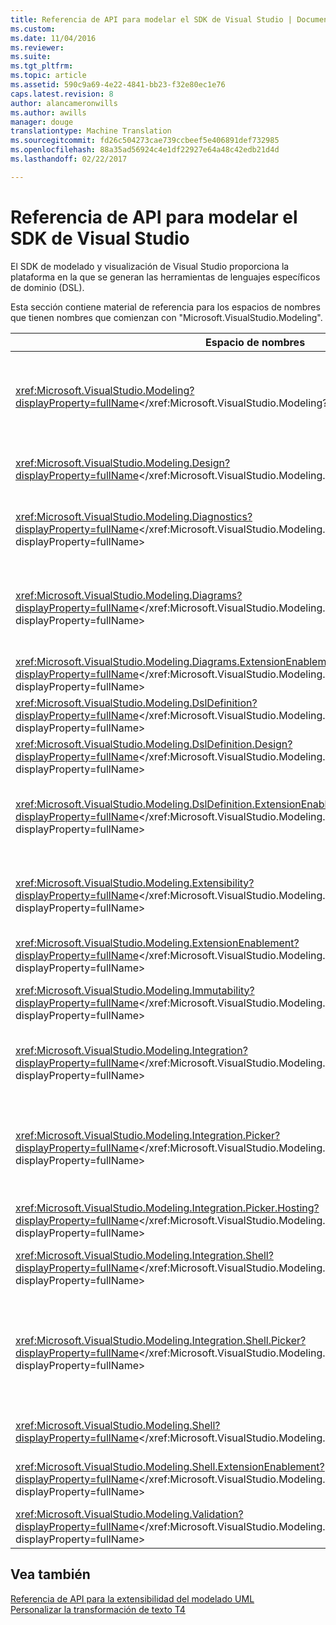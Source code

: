 ```yaml
---
title: Referencia de API para modelar el SDK de Visual Studio | Documentos de Microsoft
ms.custom: 
ms.date: 11/04/2016
ms.reviewer: 
ms.suite: 
ms.tgt_pltfrm: 
ms.topic: article
ms.assetid: 590c9a69-4e22-4841-bb23-f32e80ec1e76
caps.latest.revision: 8
author: alancameronwills
ms.author: awills
manager: douge
translationtype: Machine Translation
ms.sourcegitcommit: fd26c504273cae739ccbeef5e406891def732985
ms.openlocfilehash: 88a35ad56924c4e1df22927e64a48c42edb21d4d
ms.lasthandoff: 02/22/2017

---
```

# <a name="api-reference-for-modeling-sdk-for-visual-studio"></a>Referencia de API para modelar el SDK de Visual Studio
El SDK de modelado y visualización de Visual Studio proporciona la plataforma en la que se generan las herramientas de lenguajes específicos de dominio (DSL).  
  
 Esta sección contiene material de referencia para los espacios de nombres que tienen nombres que comienzan con "Microsoft.VisualStudio.Modeling".  
  
|Espacio de nombres|Contenido|  
|---------------|-------------|  
|<xref:Microsoft.VisualStudio.Modeling?displayProperty=fullName></xref:Microsoft.VisualStudio.Modeling?displayProperty=fullName>|Clases como ModelElement, que es la clase base de todas las clases de dominio que se definen en un DSL.|  
|<xref:Microsoft.VisualStudio.Modeling.Design?displayProperty=fullName></xref:Microsoft.VisualStudio.Modeling.Design?displayProperty=fullName>|Las clases que forman parte de una definición de DSL.|  
|<xref:Microsoft.VisualStudio.Modeling.Diagnostics?displayProperty=fullName></xref:Microsoft.VisualStudio.Modeling.Diagnostics?displayProperty=fullName>|Las herramientas de medición modelo Visor de almacén y el rendimiento.|  
|<xref:Microsoft.VisualStudio.Modeling.Diagrams?displayProperty=fullName></xref:Microsoft.VisualStudio.Modeling.Diagrams?displayProperty=fullName>|Clases como ShapeElement, que es la clase base de todas las formas que se definen en un DSL.|  
|<xref:Microsoft.VisualStudio.Modeling.Diagrams.ExtensionEnablement?displayProperty=fullName></xref:Microsoft.VisualStudio.Modeling.Diagrams.ExtensionEnablement?displayProperty=fullName>|Métodos de selección y movimiento.|  
|<xref:Microsoft.VisualStudio.Modeling.DslDefinition?displayProperty=fullName></xref:Microsoft.VisualStudio.Modeling.DslDefinition?displayProperty=fullName>|La API del Diseñador de definición de DSL.|  
|<xref:Microsoft.VisualStudio.Modeling.DslDefinition.Design?displayProperty=fullName></xref:Microsoft.VisualStudio.Modeling.DslDefinition.Design?displayProperty=fullName>|Clases internas del Diseñador de definición de DSL.|  
|<xref:Microsoft.VisualStudio.Modeling.DslDefinition.ExtensionEnablement?displayProperty=fullName></xref:Microsoft.VisualStudio.Modeling.DslDefinition.ExtensionEnablement?displayProperty=fullName>|Atributos que permiten extender el diseñador DSL con comandos, gestos y validación.|  
|<xref:Microsoft.VisualStudio.Modeling.Extensibility?displayProperty=fullName></xref:Microsoft.VisualStudio.Modeling.Extensibility?displayProperty=fullName>|Métodos de extensión para ModelElement que implementan la extensibilidad de DSL.|  
|<xref:Microsoft.VisualStudio.Modeling.ExtensionEnablement?displayProperty=fullName></xref:Microsoft.VisualStudio.Modeling.ExtensionEnablement?displayProperty=fullName>|Atributos de extensibilidad|  
|<xref:Microsoft.VisualStudio.Modeling.Immutability?displayProperty=fullName></xref:Microsoft.VisualStudio.Modeling.Immutability?displayProperty=fullName>|Permite que los elementos de un modelo de sólo lectura.|  
|<xref:Microsoft.VisualStudio.Modeling.Integration?displayProperty=fullName></xref:Microsoft.VisualStudio.Modeling.Integration?displayProperty=fullName>|La API de Modelbus, que le ayuda a integrar modelos diferentes.|  
|<xref:Microsoft.VisualStudio.Modeling.Integration.Picker?displayProperty=fullName></xref:Microsoft.VisualStudio.Modeling.Integration.Picker?displayProperty=fullName>|El cuadro de diálogo que permite a los usuarios navegar a los modelos y elementos para crear referencias de Modelbus.|  
|<xref:Microsoft.VisualStudio.Modeling.Integration.Picker.Hosting?displayProperty=fullName></xref:Microsoft.VisualStudio.Modeling.Integration.Picker.Hosting?displayProperty=fullName>|El servicio de selector.|  
|<xref:Microsoft.VisualStudio.Modeling.Integration.Shell?displayProperty=fullName></xref:Microsoft.VisualStudio.Modeling.Integration.Shell?displayProperty=fullName>|Entorno de adaptador de ModelBus para [!INCLUDE[vsprvs](../code-quality/includes/vsprvs_md.md)].|  
|<xref:Microsoft.VisualStudio.Modeling.Integration.Shell.Picker?displayProperty=fullName></xref:Microsoft.VisualStudio.Modeling.Integration.Shell.Picker?displayProperty=fullName>|El cuadro de diálogo de selector que permite a los usuarios navegar a los modelos y elementos para crear referencias de Modelbus.|  
|<xref:Microsoft.VisualStudio.Modeling.Shell?displayProperty=fullName></xref:Microsoft.VisualStudio.Modeling.Shell?displayProperty=fullName>|La interfaz entre lenguajes DSL y [!INCLUDE[vsprvs](../code-quality/includes/vsprvs_md.md)].|  
|<xref:Microsoft.VisualStudio.Modeling.Shell.ExtensionEnablement?displayProperty=fullName></xref:Microsoft.VisualStudio.Modeling.Shell.ExtensionEnablement?displayProperty=fullName>|Permite definir los comandos del menú contextual (contexto).|  
|<xref:Microsoft.VisualStudio.Modeling.Validation?displayProperty=fullName></xref:Microsoft.VisualStudio.Modeling.Validation?displayProperty=fullName>|Permite definir restricciones de validación.|  
  
## <a name="see-also"></a>Vea también  
 [Referencia de API para la extensibilidad del modelado UML](../modeling/api-reference-for-uml-modeling-extensibility.md)   
 [Personalizar la transformación de texto T4](../modeling/customizing-t4-text-transformation.md)

